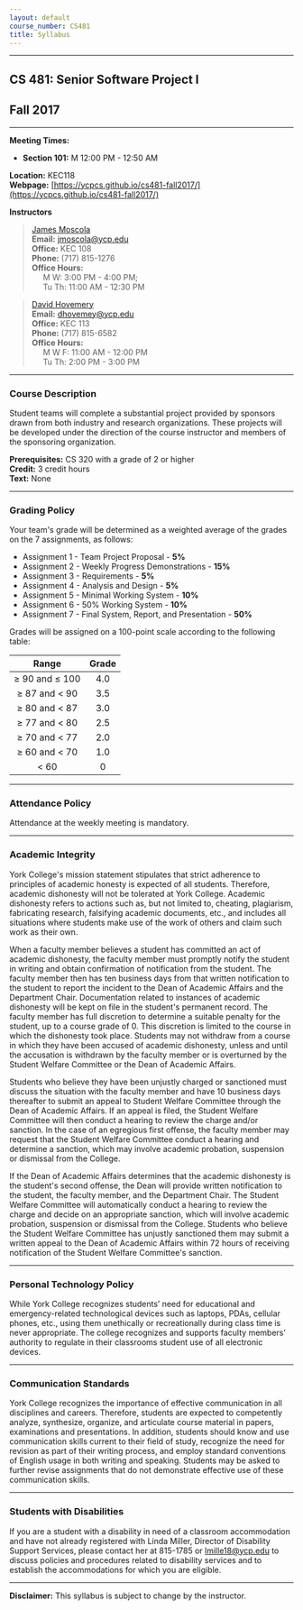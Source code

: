 ```yaml
---
layout: default
course_number: CS481
title: Syllabus
---
```


--- --- --- --- --- --- --- --- --- --- --- --- --- --- --- --- --- --- --- --- --- --- --- ---

## CS 481: Senior Software Project I

## Fall 2017

--- --- --- --- --- --- --- --- --- --- --- --- --- --- --- --- --- --- --- --- --- --- --- ---



**Meeting Times:**

 - **Section 101:**  M        12:00 PM - 12:50 AM <br>
 
**Location:** KEC118<br>
**Webpage:**  [https://ycpcs.github.io/cs481-fall2017/](https://ycpcs.github.io/cs481-fall2017/)

**Instructors**

>[James Moscola](http://faculty.ycp.edu/~jmoscola/)<br>
**Email:** <jmoscola@ycp.edu><br>
**Office:** KEC 108<br>
**Phone:** (717) 815-1276<br>
**Office Hours:** <br>&nbsp;&nbsp;&nbsp;&nbsp;
M W: 3:00 PM - 4:00 PM;<br>&nbsp;&nbsp;&nbsp;&nbsp;
Tu Th: 11:00 AM - 12:30 PM

>[David Hovemery](http://faculty.ycp.edu/~dhovemey/)<br>
**Email:** <dhovemey@ycp.edu><br>
**Office:** KEC 113<br>
**Phone:** (717) 815-6582<br>
**Office Hours:** <br>&nbsp;&nbsp;&nbsp;&nbsp;
M W F: 11:00 AM - 12:00 PM<br>&nbsp;&nbsp;&nbsp;&nbsp;
Tu Th: 2:00 PM - 3:00 PM


--- --- --- --- --- --- --- --- --- --- --- --- --- --- --- --- --- --- --- --- --- --- --- ---



### Course Description


Student teams will complete a substantial project provided by sponsors drawn from both industry and research organizations. These projects will be developed under the direction of the course instructor and members of the sponsoring organization.

**Prerequisites:**  CS 320 with a grade of 2 or higher<br>
**Credit:**		3 credit hours<br>
**Text:**  None

--- --- --- --- --- --- --- --- --- --- --- --- --- --- --- --- --- --- --- --- --- --- --- ---



### Grading Policy

Your team's grade will be determined as a weighted average of the grades on the 7 assignments, as follows:

-   Assignment 1 - Team Project Proposal - **5%**
-   Assignment 2 - Weekly Progress Demonstrations - **15%**
-   Assignment 3 - Requirements - **5%**
-   Assignment 4 - Analysis and Design - **5%**
-   Assignment 5 - Minimal Working System - **10%**
-   Assignment 6 - 50% Working System - **10%**
-   Assignment 7 - Final System, Report, and Presentation - **50%**

Grades will be assigned on a 100-point scale according to the following table:

| Range             |  Grade   |
|:-----------------:|:--------:|
| ≥ 90 and ≤ 100    |   4.0    |
| ≥ 87 and &lt; 90  |   3.5    |
| ≥ 80 and &lt; 87  |   3.0    |
| ≥ 77 and &lt; 80  |   2.5    |
| ≥ 70 and &lt; 77  |   2.0    |
| ≥ 60 and &lt; 70  |   1.0    |
| &lt; 60           |    0     |

--- --- --- --- --- --- --- --- --- --- --- --- --- --- --- --- --- --- --- --- --- --- --- ---



### Attendance Policy

Attendance at the weekly meeting is mandatory.

--- --- --- --- --- --- --- --- --- --- --- --- --- --- --- --- --- --- --- --- --- --- --- ---



### Academic Integrity

York College's mission statement stipulates that strict adherence to
principles of academic honesty is expected of all students. Therefore,
academic dishonesty will not be tolerated at York College. Academic
dishonesty refers to actions such as, but not limited to, cheating,
plagiarism, fabricating research, falsifying academic documents, etc.,
and includes all situations where students make use of the work of others
and claim such work as their own.

When a faculty member believes a student has committed an act of academic
dishonesty, the faculty member must promptly notify the student in writing
and obtain confirmation of notification from the student.  The faculty
member then has ten business days from that written notification to
the student to report the incident to the Dean of Academic Affairs and
the Department Chair. Documentation related to instances of academic
dishonesty will be kept on file in the student's permanent record. The
faculty member has full discretion to determine a suitable penalty for
the student, up to a course grade of 0.  This discretion is limited to
the course in which the dishonesty took place.  Students may not withdraw
from a course in which they have been accused of academic dishonesty,
unless and until the accusation is withdrawn by the faculty member or
is overturned by the Student Welfare Committee or the Dean of Academic
Affairs.

Students who believe they have been unjustly charged or sanctioned must
discuss the situation with the faculty member and have 10 business
days thereafter to submit an appeal to Student Welfare Committee
through the Dean of Academic Affairs. If an appeal is filed, the
Student Welfare Committee will then conduct a hearing to review the
charge and/or sanction.  In the case of an egregious first offense, the
faculty member may request that the Student Welfare Committee conduct a
hearing and determine a sanction, which may involve academic probation,
suspension or dismissal from the College.

If the Dean of Academic Affairs determines that the academic dishonesty is
the student's second offense, the Dean will provide written notification
to the student, the faculty member, and the Department Chair. The Student
Welfare Committee will automatically conduct a hearing to review the
charge and decide on an appropriate sanction, which will involve academic
probation, suspension or dismissal from the College. Students who believe
the Student Welfare Committee has unjustly sanctioned them may submit
a written appeal to the Dean of Academic Affairs within 72 hours of
receiving notification of the Student Welfare Committee's sanction.

--- --- --- --- --- --- --- --- --- --- --- --- --- --- --- --- --- --- --- --- --- --- --- ---



### Personal Technology Policy

While York College recognizes students’ need for educational and emergency-related technological devices such as laptops, PDAs, cellular phones, etc., using them unethically or recreationally during class time is never appropriate.  The college recognizes and supports faculty members’ authority to regulate in their classrooms student use of all electronic devices.


--- --- --- --- --- --- --- --- --- --- --- --- --- --- --- --- --- --- --- --- --- --- --- ---



### Communication Standards

York College recognizes the importance of effective communication in all disciplines and careers.  Therefore, students are expected to competently analyze, synthesize, organize, and articulate course material in papers, examinations and presentations.  In addition, students should know and use communication skills current to their field of study, recognize the need for revision as part of their writing process, and employ standard conventions of English usage in both writing and speaking.  Students may be asked to further revise assignments that do not demonstrate effective use of these communication skills.


--- --- --- --- --- --- --- --- --- --- --- --- --- --- --- --- --- --- --- --- --- --- --- ---



### Students with Disabilities

If you are a student with a disability in need of a classroom accommodation and have not already registered with Linda Miller, Director of Disability Support Services, please contact her at 815-1785 or [lmille18@ycp.edu](mailto:lmille18@ycp.edu) to discuss policies and procedures related to disability services and to establish the accommodations for which you are eligible.

--- --- --- --- --- --- --- --- --- --- --- --- --- --- --- --- --- --- --- --- --- --- --- ---




**Disclaimer:**	This syllabus is subject to change by the instructor.
